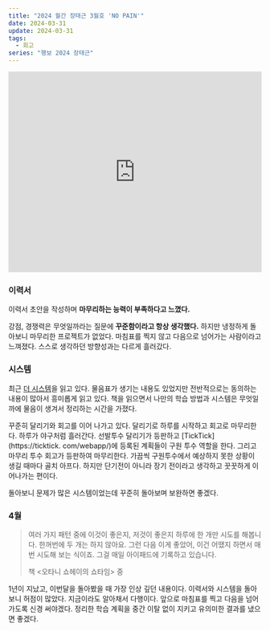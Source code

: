 ```yaml
---
title: "2024 월간 장태근 3월호 'NO PAIN'"
date: 2024-03-31
update: 2024-03-31
tags:
  - 회고
series: "행보 2024 장태근"
---
```


<iframe width="100%" height="400" src="https://www.youtube.com/embed/JaIMSzE5yLA?si=uVw70SzPt2DiKpMC" title="YouTube video player" frameborder="0" allow="accelerometer; autoplay; clipboard-write; encrypted-media; gyroscope; picture-in-picture; web-share" referrerpolicy="strict-origin-when-cross-origin" allowfullscreen></iframe>

### 이력서

이력서 초안을 작성하며 **마무리하는 능력이 부족하다고 느꼈다.**

강점, 경쟁력은 무엇일까라는 질문에 **꾸준함이라고 항상 생각했다.** 하지만 냉정하게 돌아보니 마무리한 프로젝트가 없었다. 마침표를 찍지 않고 다음으로 넘어가는 사람이라고 느껴졌다.
스스로 생각하던 방향성과는 다르게 흘러갔다.

### 시스템

최근 [더 시스템](https://product.kyobobook.co.kr/detail/S000211656046)을 읽고 있다. 물음표가 생기는 내용도 있었지만 전반적으로는 동의하는 내용이 많아서 흥미롭게
읽고 있다. 책을 읽으면서 나만의 학습 방법과 시스템은 무엇일까에 물음이 생겨서 정리하는 시간을 가졌다.

꾸준히 달리기와 회고를 이어 나가고 있다. 달리기로 하루를 시작하고 회고로 마무리한다. 하루가 야구처럼 흘러간다. 선발투수 달리기가 등판하고 [TickTick](https://ticktick.
com/webapp/)에 등록된 계획들이 구원 투수 역할을 한다. 그리고 마무리 투수 회고가 등판하여 마무리한다. 가끔씩 구원투수에서 예상하지 못한 상황이 생길 때마다 골치 아프다.
하지만 단기전이 아니라 장기 전이라고 생각하고 꿋꿋하게 이어나가는 편이다.

돌아보니 문제가 많은 시스템이었는데 꾸준히 돌아보며 보완하면 좋겠다.

### 4월

> 여러 가지 패턴 중에 이것이 좋은지, 저것이 좋은지 하루에 한 개만 시도를 해봅니다. 한꺼번에 두 개는 하지 않아요. 그런 다음 이게 좋았어, 이건 어땠지 하면서 매번 시도해
> 보는 식이죠. 그걸 매일 아이패드에 기록하고 있습니다.
>
> 책 <오타니 쇼헤이의 쇼타임> 중

1년이 지났고, 이번달을 돌아봤을 때 가장 인상 깊던 내용이다. 이력서와 시스템을 돌아보니 허점이 많았다. 지금이라도 알아채서 다행이다. 앞으로 마침표를 찍고 다음을 넘어가도록 신경 써야겠다.
정리한 학습 계획을 중간 이탈 없이 지키고 유의미한 결과를 냈으면 좋겠다.
